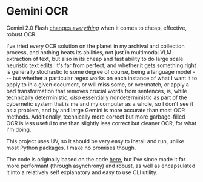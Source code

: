 # Gemini OCR

Gemini 2.0 Flash [changes *everything*](https://www.sergey.fyi/articles/gemini-flash-2) when it comes to cheap, effective, robust OCR.

I've tried every OCR solution on the planet in my archival and collection process, and nothing beats its abilities, not just in multimodal VLM extraction of text, but also in its cheap and fast ability to do large scale heuristic text edits. It's far from perfect, and whether it gets something right is generally stochastic to some degree of course, being a language model --- but whether a particular regex works on each instance of what I want it to apply to in a given document, or will miss some, or overmatch, or apply a bad transformation that removes crucial words from sentences, is, while technically deterministic, *also* essentially nondeterministic as part of the cybernetic system that is me and my computer as a whole, so I don't see it as a problem, and by and large Gemini is more accurate than most OCR methods. Additionally, technically more correct but more garbage-filled OCR is less useful to me than slightly less correct but cleaner OCR, for what I'm doing.

This project uses UV, so it should be very easy to install and run, unlike most Python packages. I make no promises though.

The code is originally based on the code [here](https://apidog.com/blog/gemini-2-0-flash-ocr/), but I've since made it far more performant (through asynchrony) and robust, as well as encapsulated it into a relatively self explanatory and easy to use CLI utility.
